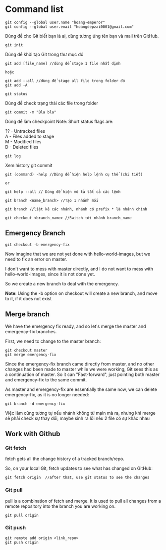 # Command list

```
git config --global user.name "hoang-emperor"
git config --global user.email "hoangdepzai0001@gmail.com"
```
Dùng để cho Git biết bạn là ai, dùng tương ứng tên bạn và mail trên GitHub.


```
git init
```
Dùng để khởi tạo Git trong thư mục đó

```
git add [file_name] //dùng để stage 1 file nhất định

hoặc

git add --all //dùng để stage all file trong folder đó
git add -A 
```

```
git status
```
Dùng để check trạng thái các file trong folder
```
git commit -m "Bla bla"
```
Dùng để làm checkpoint 
Note: Short status flags are:

?? - Untracked files<br>
A - Files added to stage<br>
M - Modified files<br>
D - Deleted files<br>

```
git log
```
Xem history git commit

```
git (command) -help //Dùng để hiện help lệnh cụ thể (chi tiết)

or 

git help --all // Dùng để hiện mô tả tất cả các lệnh
```

```
git branch <name_branch> //Tạo 1 nhánh mới
```

```
git branch //liệt kê các nhánh, nhánh có prefix * là nhánh chính
```

```
git checkout <branch_name> //Switch tới nhánh branch_name
```

## Emergency Branch

```
git checkout -b emergency-fix
```
Now imagine that we are not yet done with hello-world-images, but we need to fix an error on master.

I don't want to mess with master directly, and I do not want to mess with hello-world-images, since it is not done yet.

So we create a new branch to deal with the emergency. <br>

**Note**: Using the -b option on checkout will create a new branch, and move to it, if it does not exist


## Merge branch
We have the emergency fix ready, and so let's merge the master and emergency-fix branches.

First, we need to change to the master branch:
```
git checkout master
git merge emergency-fix
```

Since the emergency-fix branch came directly from master, and no other changes had been made to master while we were working, Git sees this as a continuation of master. So it can "Fast-forward", just pointing both master and emergency-fix to the same commit.

As master and emergency-fix are essentially the same now, we can delete emergency-fix, as it is no longer needed:
```
git branch -d emergency-fix
```


Việc làm cũng tương tự nếu nhánh không từ main mà ra, nhưng khi merge sẽ phải check sự thay đổi, maybe sinh ra lỗi nếu 2 file có sự khác nhau

## Work with Github

### Git fetch
fetch gets all the change history of a tracked branch/repo.

So, on your local Git, fetch updates to see what has changed on GitHub:
```
git fetch origin  //after that, use git status to see the changes
```

### Git pull
pull is a combination of fetch and merge. It is used to pull all changes from a remote repository into the branch you are working on.
```
git pull origin
```


### Git push
```
git remote add origin <link_repo>
git push origin

```